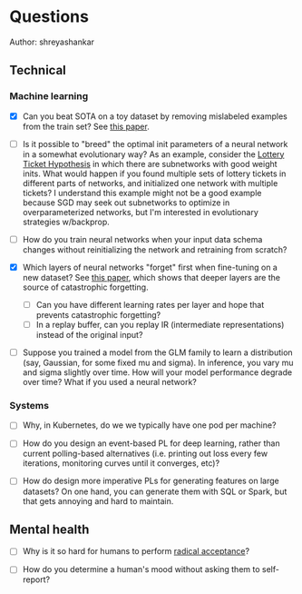 # Questions

Author: shreyashankar

## Technical

### Machine learning

- [x] Can you beat SOTA on a toy dataset by removing mislabeled examples from the train set? See [this paper](https://arxiv.org/pdf/2001.10528.pdf).

- [ ] Is it possible to "breed" the optimal init parameters of a neural network in a somewhat evolutionary way? As an example, consider the [Lottery Ticket Hypothesis](https://arxiv.org/abs/1803.03635) in which there are subnetworks with good weight inits. What would happen if you found multiple sets of lottery tickets in different parts of networks, and initialized one network with multiple tickets? I understand this example might not be a good example because SGD may seek out subnetworks to optimize in overparameterized networks, but I'm interested in evolutionary strategies w/backprop.

- [ ] How do you train neural networks when your input data schema changes without reinitializing the network and retraining from scratch?

- [x] Which layers of neural networks "forget" first when fine-tuning on a new dataset? See [this paper](https://arxiv.org/abs/2007.07400), which shows that deeper layers are the source of catastrophic forgetting. 

    - [ ] Can you have different learning rates per layer and hope that prevents catastrophic forgetting? 
    - [ ] In a replay buffer, can you replay IR (intermediate representations) instead of the original input?
    
- [ ] Suppose you trained a model from the GLM family to learn a distribution (say, Gaussian, for some fixed mu and sigma). In inference, you vary mu and sigma slightly over time. How will your model performance degrade over time? What if you used a neural network?

### Systems

- [ ] Why, in Kubernetes, do we we typically have one pod per machine?

- [ ] How do you design an event-based PL for deep learning, rather than current polling-based alternatives (i.e. printing out loss every few iterations, monitoring curves until it converges, etc)?

- [ ] How do design more imperative PLs for generating features on large datasets? On one hand, you can generate them with SQL or Spark, but that gets annoying and hard to maintain.

## Mental health

- [ ] Why is it so hard for humans to perform [radical acceptance](https://www.dbtselfhelp.com/html/radical_acceptance_text.html)?

- [ ] How do you determine a human's mood without asking them to self-report?
